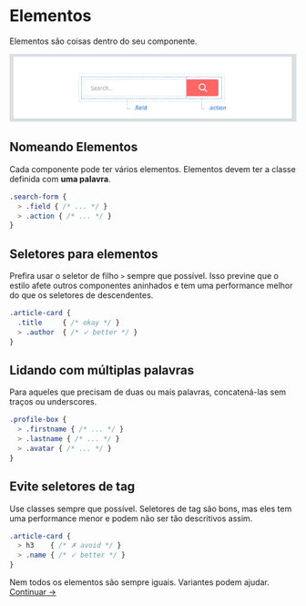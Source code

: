 # Elementos

Elementos são coisas dentro do seu componente.

![](images/component-elements.png)

## Nomeando Elementos
Cada componente pode ter vários elementos. Elementos devem ter a classe definida com **uma palavra**.

```scss
.search-form {
  > .field { /* ... */ }
  > .action { /* ... */ }
}
```

## Seletores para elementos
Prefira usar o seletor de filho `>` sempre que possível. Isso previne que o estilo afete outros componentes aninhados e tem uma performance melhor do que os seletores de descendentes.

```scss
.article-card {
  .title     { /* okay */ }
  > .author  { /* ✓ better */ }
}
```

## Lidando com múltiplas palavras
Para aqueles que precisam de duas ou mais palavras, concatená-las sem traços ou underscores.

```scss
.profile-box {
  > .firstname { /* ... */ }
  > .lastname { /* ... */ }
  > .avatar { /* ... */ }
}
```

## Evite seletores de tag
Use classes sempre que possível. Seletores de tag são bons, mas eles tem uma performance menor e podem não ser tão descritivos assim.

```scss
.article-card {
  > h3    { /* ✗ avoid */ }
  > .name { /* ✓ better */ }
}
```

Nem todos os elementos são sempre iguais. Variantes podem ajudar.
[Continuar →](variants.md)
<!-- {p:.pull-box} -->
